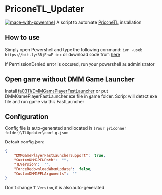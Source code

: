 # PriconeTL_Updater

[![made-with-powershell](https://img.shields.io/badge/PowerShell-1f425f?logo=Powershell)](https://microsoft.com/PowerShell)
A script to automate [PriconeTL](https://github.com/ImaterialC/PriconeTL) installation

## How to use

Simply open Powershell and type the following command:
`iwr -useb https://bit.ly/3RjFnwE|iex`
or download code from [here](https://github.com/touanu/PriconeTL_Updater/archive/main.zip)

If PermissionDenied error is occured, run your powershell as administrator

## Open game without DMM Game Launcher

Install [fa0311/DMMGamePlayerFastLauncher](https://github.com/fa0311/DMMGamePlayerFastLauncher) or put  DMMGamePlayerFastLauncher.exe file in game folder. Script will detect exe file and run game via this FastLauncher

## Configuration

Config file is auto-generated and located in `(Your priconner folder)\TLUpdater\config.json`

Default config.json:

```json
{
    "DMMGamePlayerFastLauncherSupport":  true,
    "CustomDMMGPFLPath":  "",
    "TLVersion":  "",
    "ForceRedownloadWhenUpdate":  false,
    "CustomDMMGPFLArguments":  ""
}
```

Don't change `TLVersion`, it is also auto-generated
